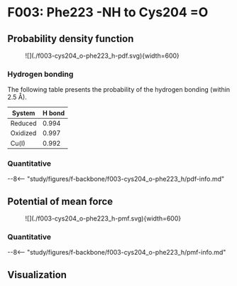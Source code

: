 # F003: Phe223 -NH to Cys204 =O

## Probability density function

<figure markdown>
![](./f003-cys204_o-phe223_h-pdf.svg){width=600}
</figure>

### Hydrogen bonding

The following table presents the probability of the hydrogen bonding (within 2.5 Å).

| System | H bond |
| ------ | ------ |
| Reduced | 0.994 |
| Oxidized | 0.997 |
| Cu(I) | 0.992 |

### Quantitative

--8<-- "study/figures/f-backbone/f003-cys204_o-phe223_h/pdf-info.md"

## Potential of mean force

<figure markdown>
![](./f003-cys204_o-phe223_h-pmf.svg){width=600}
</figure>

### Quantitative

--8<-- "study/figures/f-backbone/f003-cys204_o-phe223_h/pmf-info.md"

## Visualization

<div id="reduced-view" class="mol-container"></div>
<script>
document.addEventListener('DOMContentLoaded', (event) => {
    const viewer = molstar.Viewer.create('reduced-view', {
        layoutIsExpanded: false,
        layoutShowControls: false,
        layoutShowRemoteState: false,
        layoutShowSequence: true,
        layoutShowLog: false,
        layoutShowLeftPanel: false,
        viewportShowExpand: true,
        viewportShowSelectionMode: true,
        viewportShowAnimation: false,
        pdbProvider: 'rcsb',
    }).then(viewer => {
        // viewer.loadStructureFromUrl("/analysis/005-rogfp-glh-md/data/traj/frame_106403.pdb", "pdb");
        viewer.loadSnapshotFromUrl("/misc/002-molstar-states/reduced-example.molj", "molj");
    });
});
</script>
